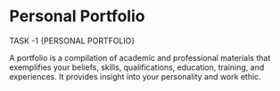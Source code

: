 # Personal Portfolio
TASK -1 {PERSONAL PORTFOLIO}

A portfolio is a compilation of academic and professional materials that exemplifies your beliefs, skills, qualifications, education, training, and experiences. It provides insight into your personality and work ethic.

